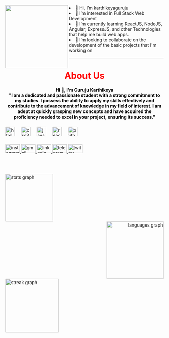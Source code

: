<br clear="both">
<img align="left" height="200" src="https://i.ibb.co/Sn5hM0v/My-Image.png"  />
<li> 👋 Hi, I’m karthikeyaguruju<br></li>
<li> 👀 I’m interested in Full Stack Web Development<br></li>
<li> 🌱 I’m currently learning ReactJS, NodeJS, Angular, ExpressJS, and other Technologies that help me build web apps.<br></li>
<li> 💞️ I’m looking to collaborate on the development of the basic projects that I'm working on<br></li>
<hr>
<h1 align="center" style="color:red"> About Us</h1>
<h4 align="center" style="text-decoration: none;color:#000">Hi 👋, I'm Guruju Karthikeya
  <br>"I am a dedicated and passionate student with a strong commitment to my studies. I possess the ability to apply my skills effectively and contribute to the advancement of knowledge in my field of interest. I am adept at quickly grasping new concepts and have acquired the proficiency needed to excel in your project, ensuring its success."</h4>

###

<div align="left">
  <img src="https://cdn.jsdelivr.net/gh/devicons/devicon/icons/html5/html5-original.svg" height="30" alt="html5 logo"  />
  <img width="12" />
  <img src="https://cdn.jsdelivr.net/gh/devicons/devicon/icons/css3/css3-original.svg" height="30" alt="css3 logo"  />
  <img width="12" />
  <img src="https://cdn.jsdelivr.net/gh/devicons/devicon/icons/javascript/javascript-original.svg" height="30" alt="javascript logo"  />
  <img width="12" />
  <img src="https://cdn.jsdelivr.net/gh/devicons/devicon/icons/react/react-original.svg" height="30" alt="react logo"  />
  <img width="12" />
  <img src="https://cdn.jsdelivr.net/gh/devicons/devicon/icons/python/python-original.svg" height="30" alt="python logo"  />
</div>

###

<div align="left">
  <a href="https://www.instagram.com/guruju_karthikeya.naidu/" target="_blank">
    <img src="https://raw.githubusercontent.com/maurodesouza/profile-readme-generator/master/src/assets/icons/social/instagram/default.svg" width="46" height="28" alt="instagram logo"  />
  </a>
  <a href="https://karthikeyaguruju@gmail.com" target="_blank">
    <img src="https://raw.githubusercontent.com/maurodesouza/profile-readme-generator/master/src/assets/icons/social/gmail/default.svg" width="46" height="28" alt="gmail logo"  />
  </a>
  <a href="https://www.linkedin.com/in/karthikeya-guruju/" target="_blank">
    <img src="https://raw.githubusercontent.com/maurodesouza/profile-readme-generator/master/src/assets/icons/social/linkedin/default.svg" width="46" height="28" alt="linkedin logo"  />
  </a>
  <a href="https://t.me/webdev16" target="_blank">
    <img src="https://raw.githubusercontent.com/maurodesouza/profile-readme-generator/master/src/assets/icons/social/telegram/default.svg" width="46" height="28" alt="telegram logo"  />
  </a>
  <a href="https://twitter.com/KarthikeyaGuru2" target="_blank">
    <img src="https://raw.githubusercontent.com/maurodesouza/profile-readme-generator/master/src/assets/icons/social/twitter/default.svg" width="46" height="28" alt="twitter logo"  />
  </a>
</div>

###

<br clear="both">


###



###

<div align="left">
  <img src="animated_stats.gif" height="152" alt="stats graph"  /></div>
  <div align="right">
  <img src="animated_top_languages.gif" height="182" alt="languages graph"  /></div>

  <div align="left">
  <img src="animated_streak.gif" height="170" alt="streak graph"  />
</div>

###

